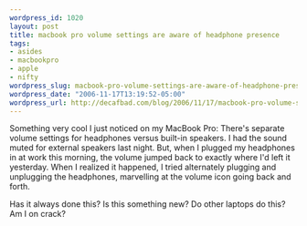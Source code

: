 ```yaml
--- 
wordpress_id: 1020
layout: post
title: macbook pro volume settings are aware of headphone presence
tags: 
- asides
- macbookpro
- apple
- nifty
wordpress_slug: macbook-pro-volume-settings-are-aware-of-headphone-presence
wordpress_date: "2006-11-17T13:19:52-05:00"
wordpress_url: http://decafbad.com/blog/2006/11/17/macbook-pro-volume-settings-are-aware-of-headphone-presence
---
```

Something very cool I just noticed on my MacBook Pro:  There's separate volume settings for headphones versus built-in speakers.  I had the sound muted for external speakers last night.  But, when I plugged my headphones in at work this morning, the volume jumped back to exactly where I'd left it yesterday.  When I realized it happened, I tried alternately plugging and unplugging the headphones, marvelling at the volume icon going back and forth.

Has it always done this?  Is this something new?  Do other laptops do this?  Am I on crack?
